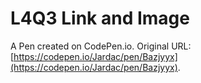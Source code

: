 # L4Q3 Link and Image

A Pen created on CodePen.io. Original URL: [https://codepen.io/Jardac/pen/Bazjyyx](https://codepen.io/Jardac/pen/Bazjyyx).


